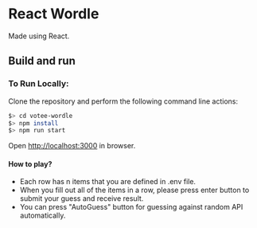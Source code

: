 # React Wordle

Made using React.

## Build and run

### To Run Locally:

Clone the repository and perform the following command line actions:

```bash
$> cd votee-wordle
$> npm install
$> npm run start
```

Open [http://localhost:3000](http://localhost:3000) in browser.

#### How to play?

- Each row has n items that you are defined in .env file.
- When you fill out all of the items in a row, please press enter button to submit your guess and receive result.
- You can press "AutoGuess" button for guessing against random API automatically.